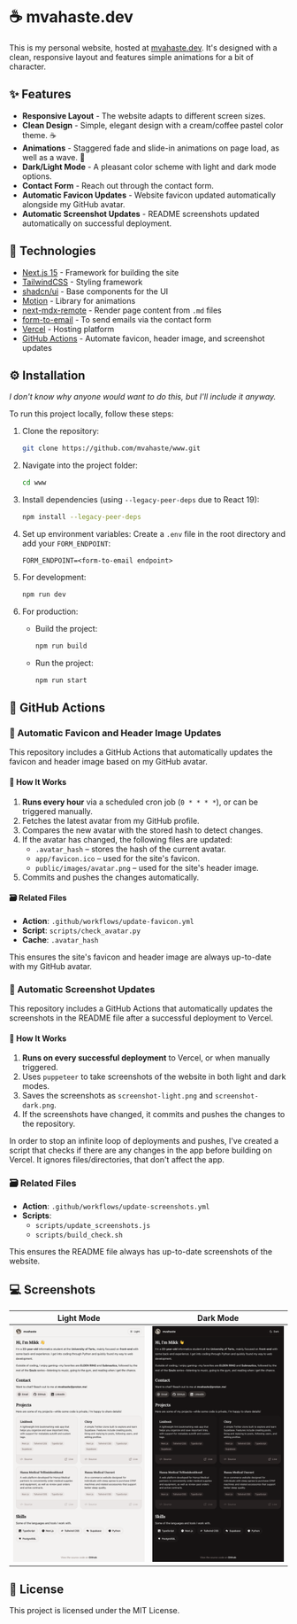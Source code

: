# ☕ mvahaste.dev

This is my personal website, hosted at [mvahaste.dev](https://mvahaste.dev). It's designed with a clean, responsive layout and features simple animations for a bit of character.

## ✨ Features

- **Responsive Layout** - The website adapts to different screen sizes.
- **Clean Design** - Simple, elegant design with a cream/coffee pastel color theme. ☕
- **Animations** - Staggered fade and slide-in animations on page load, as well as a wave. 👋
- **Dark/Light Mode** - A pleasant color scheme with light and dark mode options.
- **Contact Form** - Reach out through the contact form.
- **Automatic Favicon Updates** - Website favicon updated automatically alongside my GitHub avatar.
- **Automatic Screenshot Updates** - README screenshots updated automatically on successful deployment.

## 🧰 Technologies

- [Next.js 15](https://nextjs.org/) - Framework for building the site
- [TailwindCSS](https://tailwindcss.com/) - Styling framework
- [shadcn/ui](https://ui.shadcn.com/) - Base components for the UI
- [Motion](https://motion.dev/) - Library for animations
- [next-mdx-remote](https://github.com/hashicorp/next-mdx-remote) - Render page content from `.md` files
- [form-to-email](https://www.form-to-email.com/) - To send emails via the contact form
- [Vercel](https://vercel.com/) - Hosting platform
- [GitHub Actions](https://github.com/features/actions) - Automate favicon, header image, and screenshot updates

## ⚙️ Installation

_I don't know why anyone would want to do this, but I'll include it anyway._

To run this project locally, follow these steps:

1. Clone the repository:
   ```bash
   git clone https://github.com/mvahaste/www.git
   ```
2. Navigate into the project folder:
   ```bash
   cd www
   ```
3. Install dependencies (using `--legacy-peer-deps` due to React 19):
   ```bash
   npm install --legacy-peer-deps
   ```
4. Set up environment variables:
   Create a `.env` file in the root directory and add your `FORM_ENDPOINT`:

   ```env
   FORM_ENDPOINT=<form-to-email endpoint>
   ```

5. For development:

   ```bash
   npm run dev
   ```

6. For production:
   - Build the project:
     ```bash
     npm run build
     ```
   - Run the project:
     ```bash
     npm run start
     ```

## 🤖 GitHub Actions

### 🔄 Automatic Favicon and Header Image Updates

This repository includes a GitHub Actions that automatically updates the favicon and header image based on my GitHub avatar.

#### 🤔 How It Works

1. **Runs every hour** via a scheduled cron job (`0 * * * *`), or can be triggered manually.
2. Fetches the latest avatar from my GitHub profile.
3. Compares the new avatar with the stored hash to detect changes.
4. If the avatar has changed, the following files are updated:
   - `.avatar_hash` – stores the hash of the current avatar.
   - `app/favicon.ico` – used for the site's favicon.
   - `public/images/avatar.png` – used for the site's header image.
5. Commits and pushes the changes automatically.

#### 🗃️ Related Files

- **Action**: `.github/workflows/update-favicon.yml`
- **Script**: `scripts/check_avatar.py`
- **Cache**: `.avatar_hash`

This ensures the site's favicon and header image are always up-to-date with my GitHub avatar.

### 🔄 Automatic Screenshot Updates

This repository includes a GitHub Actions that automatically updates the screenshots in the README file after a successful deployment to Vercel.

#### 🤔 How It Works

1. **Runs on every successful deployment** to Vercel, or when manually triggered.
2. Uses `puppeteer` to take screenshots of the website in both light and dark modes.
3. Saves the screenshots as `screenshot-light.png` and `screenshot-dark.png`.
4. If the screenshots have changed, it commits and pushes the changes to the repository.

In order to stop an infinite loop of deployments and pushes, I've created a script that checks if there are any changes in the app before building on Vercel. It ignores files/directories, that don't affect the app.

### 🗃️ Related Files

- **Action**: `.github/workflows/update-screenshots.yml`
- **Scripts**:
  - `scripts/update_screenshots.js`
  - `scripts/build_check.sh`

This ensures the README file always has up-to-date screenshots of the website.

## 💻 Screenshots

| Light Mode                                     | Dark Mode                                    |
| ---------------------------------------------- | -------------------------------------------- |
| ![Light mode screenshot](screenshot-light.png) | ![Dark mode screenshot](screenshot-dark.png) |

## 📜 License

This project is licensed under the MIT License.
